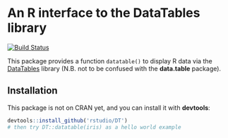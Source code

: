 # An R interface to the DataTables library

[![Build Status](https://travis-ci.org/rstudio/DT.svg)](https://travis-ci.org/rstudio/DT)

This package provides a function `datatable()` to display R data via the [DataTables](http://datatables.net/) library (N.B. not to be confused with the **data.table** package).

## Installation

This package is not on CRAN yet, and you can install it with **devtools**:

```r
devtools::install_github('rstudio/DT')
# then try DT::datatable(iris) as a hello world example
```
